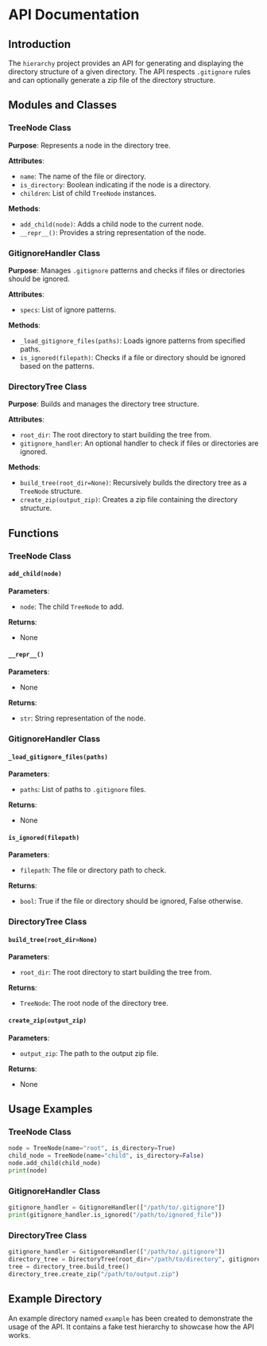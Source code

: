 
# API Documentation

## Introduction
The `hierarchy` project provides an API for generating and displaying the directory structure of a given directory. The API respects `.gitignore` rules and can optionally generate a zip file of the directory structure.

## Modules and Classes

### TreeNode Class

**Purpose**: Represents a node in the directory tree.

**Attributes**:
- `name`: The name of the file or directory.
- `is_directory`: Boolean indicating if the node is a directory.
- `children`: List of child `TreeNode` instances.

**Methods**:
- `add_child(node)`: Adds a child node to the current node.
- `__repr__()`: Provides a string representation of the node.

### GitignoreHandler Class

**Purpose**: Manages `.gitignore` patterns and checks if files or directories should be ignored.

**Attributes**:
- `specs`: List of ignore patterns.

**Methods**:
- `_load_gitignore_files(paths)`: Loads ignore patterns from specified paths.
- `is_ignored(filepath)`: Checks if a file or directory should be ignored based on the patterns.

### DirectoryTree Class

**Purpose**: Builds and manages the directory tree structure.

**Attributes**:
- `root_dir`: The root directory to start building the tree from.
- `gitignore_handler`: An optional handler to check if files or directories are ignored.

**Methods**:
- `build_tree(root_dir=None)`: Recursively builds the directory tree as a `TreeNode` structure.
- `create_zip(output_zip)`: Creates a zip file containing the directory structure.

## Functions

### TreeNode Class

#### `add_child(node)`
**Parameters**:
- `node`: The child `TreeNode` to add.

**Returns**:
- None

#### `__repr__()`
**Parameters**:
- None

**Returns**:
- `str`: String representation of the node.

### GitignoreHandler Class

#### `_load_gitignore_files(paths)`
**Parameters**:
- `paths`: List of paths to `.gitignore` files.

**Returns**:
- None

#### `is_ignored(filepath)`
**Parameters**:
- `filepath`: The file or directory path to check.

**Returns**:
- `bool`: True if the file or directory should be ignored, False otherwise.

### DirectoryTree Class

#### `build_tree(root_dir=None)`
**Parameters**:
- `root_dir`: The root directory to start building the tree from.

**Returns**:
- `TreeNode`: The root node of the directory tree.

#### `create_zip(output_zip)`
**Parameters**:
- `output_zip`: The path to the output zip file.

**Returns**:
- None

## Usage Examples

### TreeNode Class

```python
node = TreeNode(name="root", is_directory=True)
child_node = TreeNode(name="child", is_directory=False)
node.add_child(child_node)
print(node)
```

### GitignoreHandler Class

```python
gitignore_handler = GitignoreHandler(["/path/to/.gitignore"])
print(gitignore_handler.is_ignored("/path/to/ignored_file"))
```

### DirectoryTree Class

```python
gitignore_handler = GitignoreHandler(["/path/to/.gitignore"])
directory_tree = DirectoryTree(root_dir="/path/to/directory", gitignore_handler=gitignore_handler)
tree = directory_tree.build_tree()
directory_tree.create_zip("/path/to/output.zip")
```

## Example Directory

An example directory named `example` has been created to demonstrate the usage of the API. It contains a fake test hierarchy to showcase how the API works.

